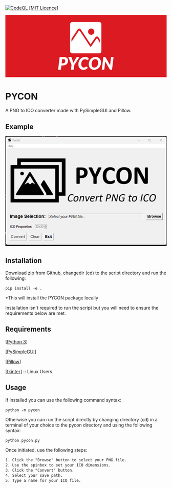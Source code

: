 [![CodeQL](https://github.com/sorzkode/pycon/actions/workflows/codeql-analysis.yml/badge.svg)](https://github.com/sorzkode/pycon/actions/workflows/codeql-analysis.yml)
[[MIT Licence](https://en.wikipedia.org/wiki/MIT_License)]


![alt text](https://raw.githubusercontent.com/sorzkode/pycon/master/assets/pycgit.png)

# PYCON

A PNG to ICO converter made with PySimpleGUI and Pillow.

## Example

![alt text](https://raw.githubusercontent.com/sorzkode/pycon/master/assets/example.png)

## Installation

Download zip from Github, changedir (cd) to the script directory and run the following:
```
pip install -e .
```
*This will install the PYCON package locally 

Installation isn't required to run the script but you will need to ensure the requirements below are met.

## Requirements

  [[Python 3](https://www.python.org/downloads/)]

  [[PySimpleGUI](https://pypi.org/project/PySimpleGUI/)] 

  [[Pillow](https://pypi.org/project/Pillow/)]

  [[tkinter](https://docs.python.org/3/library/tkinter.html)] :: Linux Users

## Usage

If installed you can use the following command syntax:
```
python -m pycon
```

Otherwise you can run the script directly by changing directory (cd) in a terminal of your choice to the pycon directory and using the following syntax:
```
python pycon.py
```

Once initiated, use the following steps:
```            
1. Click the "Browse" button to select your PNG file.
2. Use the spinbox to set your ICO dimensions.
3. Click the "Convert" button.
4. Select your save path.
5. Type a name for your ICO file.
```